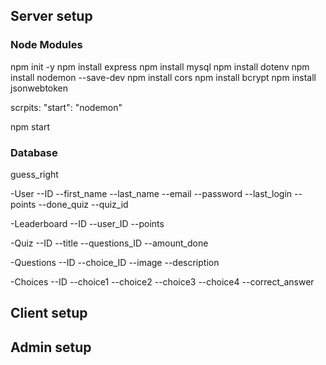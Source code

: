 ## Server setup

### Node Modules

npm init -y
npm install express
npm install mysql
npm install dotenv
npm install nodemon --save-dev
npm install cors
npm install bcrypt
npm install jsonwebtoken

scrpits:
"start": "nodemon"

npm start

### Database

guess_right

-User
--ID
--first_name
--last_name
--email
--password
--last_login
--points
--done_quiz
--quiz_id

-Leaderboard
--ID
--user_ID
--points

-Quiz
--ID
--title
--questions_ID
--amount_done

-Questions
--ID
--choice_ID
--image
--description

-Choices
--ID
--choice1
--choice2
--choice3
--choice4
--correct_answer


## Client setup


## Admin setup